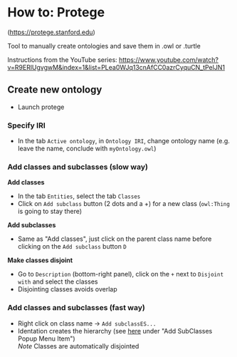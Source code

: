 # How to: Protege
(https://protege.stanford.edu)

Tool to manually create ontologies and save them in .owl or .turtle

Instructions from the YouTube series: https://www.youtube.com/watch?v=R9ERlUgvgwM&index=1&list=PLea0WJq13cnAfCC0azrCyquCN_tPelJN1

## Create new ontology  
- Launch protege  

### Specify IRI
- In the tab `Active ontology`, in `Ontology IRI`, change ontology name (e.g. leave the name, conclude with `myOntology.owl`)  
### Add classes and subclasses (slow way)  

**Add classes**
- In the tab `Entities`, select the tab `Classes`  
- Click on `Add subclass` button (2 dots and a +) for a new class (`owl:Thing` is going to stay there)  

**Add subclasses** 
- Same as "Add classes", just click on the parent class name before clicking on the `Add subclass` button  `D`

**Make classes disjoint** 
- Go to `Description` (bottom-right panel), click on the `+` next to `Disjoint with` and select the classes   
- Disjointing classes avoids overlap  

### Add classes and subclasses  (fast way)  
- Right click on class name -> `Add subclassES...`  
- Identation creates the hierarchy (see [here](http://protegeproject.github.io/protege/views/class-hierarchy/) under "Add SubClasses Popup Menu Item")  
*Note* Classes are automatically disjointed  
 
